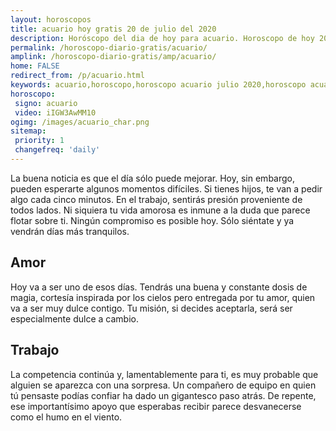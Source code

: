 ```yaml
---
layout: horoscopos
title: acuario hoy gratis 20 de julio del 2020 
description: Horóscopo del dia de hoy para acuario. Horoscopo de hoy 20 de julio del 2020. Las predicciones de amor, trabajo, vida personal gratis.
permalink: /horoscopo-diario-gratis/acuario/
amplink: /horoscopo-diario-gratis/amp/acuario/
home: FALSE
redirect_from: /p/acuario.html
keywords: acuario,horoscopo,horoscopo acuario julio 2020,horoscopo acuario hoy,tarot acuario julio 2020,horoscopo acuario,tarot acuario hoy,horoscopo de hoy,horoscopo diario,tarot del amor,horoscopo de hoy acuario,horoscopo diario del tarot, Horoscopo de hoy acuario 20 de julio del 2020,horóscopo del día,signos zodiacales 2020, el horoscopo de hoy
horoscopo:
 signo: acuario
 video: iIGW3AwMM10
ogimg: /images/acuario_char.png
sitemap:
 priority: 1
 changefreq: 'daily'
---
```



La buena noticia es que el día sólo puede mejorar. Hoy, sin embargo, pueden esperarte algunos momentos difíciles. Si tienes hijos, te van a pedir algo cada cinco minutos. En el trabajo, sentirás presión proveniente de todos lados. Ni siquiera tu vida amorosa es inmune a la duda que parece flotar sobre ti. Ningún compromiso es posible hoy. Sólo siéntate y ya vendrán días más tranquilos.

## Amor

Hoy va a ser uno de esos días. Tendrás una buena y constante dosis de magia, cortesía inspirada por los cielos pero entregada por tu amor, quien va a ser muy dulce contigo. Tu misión, si decides aceptarla, será ser especialmente dulce a cambio.

## Trabajo

La competencia continúa y, lamentablemente para ti, es muy probable que alguien se aparezca con una sorpresa. Un compañero de equipo en quien tú pensaste podías confiar ha dado un gigantesco paso atrás. De repente, ese importantísimo apoyo que esperabas recibir parece desvanecerse como el humo en el viento.